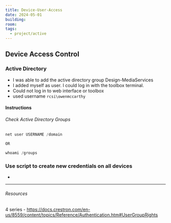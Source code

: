 ```yaml
---
title: Device-User-Access
date: 2024-05-01
building: 
room: 
tags:
  - project/active
---
```


## Device Access Control
### Active Directory

- I was able to add the active directory group Design-MediaServices
- I added myself as user. I could log in with the toolbox terminal.
- Could not log in to web interface or toolbox
- used username  `rcsi\owenmccarthy`

#### Instructions

###### Check Active Directory Groups

```powershell
net user USERNAME /domain

OR

whoami /groups
```

### Use script to create new credentials on all devices
- 


---
###### Resources

4 series - https://docs.crestron.com/en-us/8559/content/topics/Reference/Authentication.htm#UserGroupRights